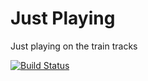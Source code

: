 # Just Playing

Just playing on the train tracks

[![Build Status](https://travis-ci.org/MadBomber/madbomber.png)](https://travis-ci.org/MadBomber/madbomber)

